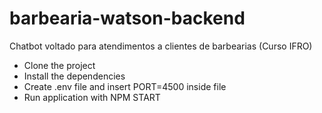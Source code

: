 # barbearia-watson-backend
Chatbot voltado para atendimentos a clientes de barbearias (Curso IFRO)

- Clone the project
- Install the dependencies
- Create .env file and insert PORT=4500 inside file
- Run application with NPM START
